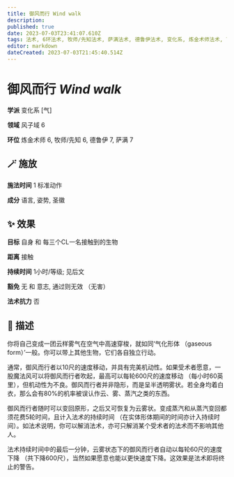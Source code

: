 ```yaml
---
title: 御风而行 Wind walk
description: 
published: true
date: 2023-07-03T23:41:07.610Z
tags: 法术, 6环法术, 牧师/先知法术, 萨满法术, 德鲁伊法术, 变化系, 炼金术师法术, 7环法术, 气, 风子域
editor: markdown
dateCreated: 2023-07-03T21:45:40.514Z
---
```


# **御风而行** *Wind walk*

**学派** 变化系 \[气\] 

**领域** 风子域 6

**环位** 炼金术师 6, 牧师/先知 6, 德鲁伊 7, 萨满 7

## 🪄 施放

**施法时间** 1 标准动作

**成分** 语言, 姿势, 圣徽

## ✨ 效果 

**目标** 自身 和 每三个CL一名接触到的生物 

**距离** 接触  

**持续时间** 1小时/等级; 见后文 

**豁免** 无 和 意志, 通过则无效 （无害）

**法术抗力** 否

## 📖 描述

你将自己变成一团云样雾气在空气中高速穿梭，就如同‘气化形体 （gaseous form）’一般。你可以带上其他生物，它们各自独立行动。

通常，御风而行者以10尺的速度移动，并具有完美机动性。如果受术者愿意，一股魔法风可以将御风而行者吹起，最高可以每轮600尺的速度移动 （每小时60英里），但机动性为不良。御风而行者并非隐形，而是呈半透明雾状。若全身均着白衣，那么会有80%的机率被误认作云、雾、蒸汽之类的东西。

御风而行者随时可以变回原形，之后又可恢复为云雾状。变成蒸汽和从蒸汽变回都须花费5轮时间，且计入法术的持续时间 （在实体形体期间的时间亦计入持续时间）。如法术说明，你可以解消法术，亦可只解消某个受术者的法术而不影响其他人。

法术持续时间中的最后一分钟，云雾状态下的御风而行者自动以每轮60尺的速度下降 （共下降600尺），当然如果愿意也能以更快速度下降。这效果是法术即将终止的警告。
    